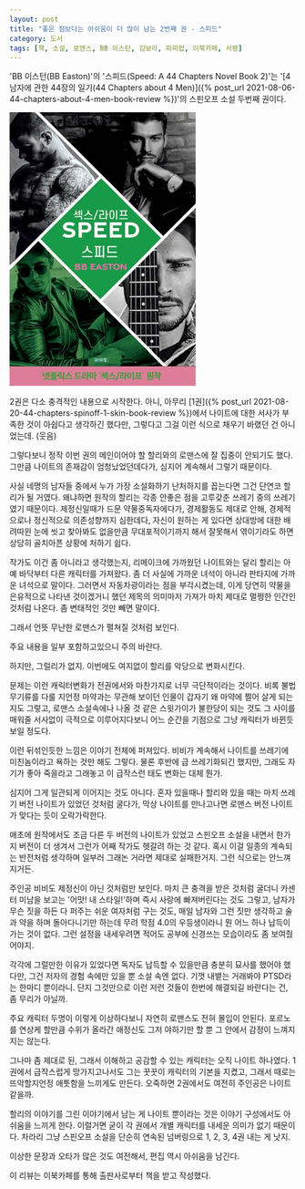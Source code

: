 ```yaml
---
layout: post
title: "좋은 점보다는 아쉬움이 더 많이 남는 2번째 권 - 스피드"
category: 도서
tags: [책, 소설, 로맨스, BB 이스턴, 김보라, 파피펍, 이북카페, 서평]
---
```


'BB 이스턴(BB Easton)'의
'스피드(Speed: A 44 Chapters Novel Book 2)'는
'[4남자에 관한 44장의 일기(44 Chapters about 4 Men)]({% post_url 2021-08-06-44-chapters-about-4-men-book-review %})'의 스핀오프 소설 두번째 권이다.

![표지](/images/44-chapters-spinoff-2-speed-book-h480.jpg)

2권은 다소 충격적인 내용으로 시작한다.
아니, 아무리 [1권]({% post_url 2021-08-20-44-chapters-spinoff-1-skin-book-review %})에서
나이트에 대한 서사가 부족한 것이 아쉽다고 생각하긴 했다만,
그렇다고 그걸 이런 식으로 채우기 바랬던 건 아니었는데. (웃음)

그렇다보니 정작 이번 권의 메인이어야 할 할리와의 로맨스에 잘 집중이 안되기도 했다.
그만큼 나이트의 존재감이 엄청났었던데다가,
심지어 계속해서 그렇기 때문이다.

사실 네명의 남자들 중에서 누가 가장 소설화하기 난처하지를 꼽는다면 그건 단연코 할리가 될 거였다.
왜냐하면 원작의 할리는 각종 안좋은 점을 고루갖춘 쓰레기 중의 쓰레기였기 때문이다.
제정신일때가 드문 약물중독자에다가,
경제활동도 제대로 안해,
경제적으로나 정신적으로 의존성향까지 심한데다,
자신이 원하는 게 있다면 상대방에 대한 배려따윈 눈에 씻고 찾아봐도 없을만큼 무대포적이기까지 해서
잘못해서 엮이기라도 하면 상당히 골치아픈 상황에 처하기 쉽다.

작가도 이건 좀 아니라고 생각했는지,
리메이크에 가까웠던 나이트와는 달리
할리는 아예 바닥부터 다른 캐릭터를 가져왔다.
좀 더 사실에 가까운 녀석이 아니라 판타지에 가까운 녀석으로 말이다.
그러면서 자동차광이라는 점을 부각시켰는데,
이게 당연히 약물을 은유적으로 나타낸 것이겠거니 했던 제목의 의미마저 가져가
마치 제대로 멀쩡한 인간인 것처럼 나온다.
좀 변태적인 것만 빼면 말이다.

그래서 언뜻 무난한 로맨스가 펼쳐질 것처럼 보인다.



<div class="im im-warning">
주요 내용을 일부 포함하고있으니 주의 바란다.
</div>



하지만, 그럴리가 없지.
이번에도 여지없이 할리를 악당으로 변화시킨다.

문제는 이런 캐릭터변화가 전권에서와 마찬가지로 너무 극단적이라는 것이다.
비록 불법 무기류를 다룰 지언정 마약과는 무관해 보이던 인물이 갑자기 왜 마약에 쩔어 살게 되는지도 그렇고,
로맨스 소설속에나 나올 것 같은 스윗가이가 불한당이 되는 것도
그 사이를 매워줄 서사없이 극적으로 이루어지다보니
어느 순간을 기점으로 그냥 캐릭터가 바뀐듯 보일 정도다.

이런 뒤섞인듯한 느낌은 이야기 전체에 퍼져있다.
비비가 계속해서 나이트를 쓰레기에 미친놈이라고 욕하는 것만 해도 그렇다.
물론 후반에 급 쓰레기화되긴 했지만, 그래도 자기가 좋아 죽을라고 그래놓고 이 급작스런 태도 변화는 대체 뭔가.

심지어 그게 일관되게 이어지는 것도 아니다.
혼자 있을때나 할리와 있을 때는 마치 쓰레기 버전 나이트가 있었던 것처럼 굴다가,
막상 나이트를 만나고나면 로맨스 버전 나이트가 맞다는 듯이 오락가락한다.

애초에 원작에서도 조금 다른 두 버전의 나이트가 있었고 스핀오프 소설을 내면서 한가지 버전이 더 생겨서 그런가
어째 작가도 헷갈려 하는 것 같다.
혹시 이걸 일종의 계속되는 반전처럼 생각하며 일부러 그래논 거라면 제대로 실패한거지.
그런 식으로는 안느껴지거든.

주인공 비비도 제정신이 아닌 것처럼만 보인다.
마치 큰 충격을 받은 것처럼 굴더니 카센터 미남을 보고는 '어맛! 내 스타일!'하며 즉시 사랑에 빠져버린다는 것도 그렇고,
남자가 무슨 짓을 하든 다 퍼주는 쉬운 여자처럼 구는 것도,
매일 남자와 그런 짓만 생각하고 술과 약을 하며 돌아다니기만 하는데 무려 학점 4.0의 우등생이라니
뭔 어느 하나 납득이 가는 것이 없다.
그런 설정을 내세우려면 적어도 공부에 신경쓰는 모습이라도 좀 보여줬어야지.

각각에 그럴만한 이유가 있었다면 독자도 납득할 수 있을만큼 충분히 묘사를 했어야 했다만,
그건 저자의 경험 속에만 있을 뿐 소설 속엔 없다.
기껏 내뱉는 거래봐야 PTSD라는 한마디 뿐이라니.
단지 그것만으로 이런 저런 것들이 한번에 해결되길 바란다는 건, 좀 무리가 아닐까.

주요 캐릭터 두명이 이렇게 이상하다보니 자연히 로맨스도 전혀 몰입이 안된다.
포르노를 연상케 할만큼 수위가 올라간 애정신도 그저 야하기만 할 뿐 그 안에서 감정이 느껴지지는 않는다.

그나마 좀 제대로 된, 그래서 이해하고 공감할 수 있는 캐릭터는 오직 나이트 하나였다.
1권에서 급작스럽게 망가지고나서도 그는 꿋꿋이 캐릭터의 기본을 지켰고,
그래서 때로는 뜨악할지언정 애틋함을 느끼게도 만든다.
오죽하면 2권에서도 여전히 주인공은 나이트 같을까.

할리의 이야기를 그린 이야기에서 남는 게 나이트 뿐이라는 것은 이야기 구성에서도 아쉬움을 느끼게 한다.
이럴거면 굳이 각 권에서 개별 캐릭터를 내세운 의미가 없기 때문이다.
차라리 그냥 스핀오프 소설을 단순히 연속된 넘버링으로 1, 2, 3, 4권 내는 게 낫지.

이상한 문장과 오타가 많은 것도 여전해서,
편집 역시 아쉬움을 남긴다.



<div class="im im-info">
이 리뷰는 이북카페를 통해 출판사로부터 책을 받고 작성했다.
</div>
